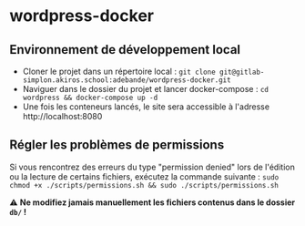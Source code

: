 # wordpress-docker

## Environnement de développement local 

* Cloner le projet dans un répertoire local : 
`git clone git@gitlab-simplon.akiros.school:adebande/wordpress-docker.git`
* Naviguer dans le dossier du projet et lancer docker-compose : 
`cd wordpress && docker-compose up -d`
* Une fois les conteneurs lancés, le site sera accessible à l'adresse http://localhost:8080

## Régler les problèmes de permissions

Si vous rencontrez des erreurs du type "permission denied" lors de l'édition ou la lecture de certains fichiers, exécutez la commande suivante : `sudo chmod +x ./scripts/permissions.sh && sudo ./scripts/permissions.sh`

:warning: **Ne modifiez jamais manuellement les fichiers contenus dans le dossier `db/` !**
